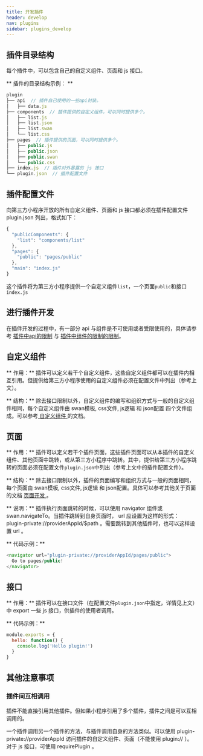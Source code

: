 ```yaml
---
title: 开发插件
header: develop
nav: plugins
sidebar: plugins_develop
---
```


## 插件目录结构 
每个插件中，可以包含自己的自定义组件、页面和 js 接口。

** 插件的目录结构示例： **

```js
plugin
├── api  // 插件自己使用的一些api封装。
│   ├── data.js
├── components  // 插件提供的自定义组件，可以同时提供多个。
│   ├── list.js   
│   ├── list.json
│   ├── list.swan
│   └── list.css
├── pages  // 插件提供的页面，可以同时提供多个。
│   ├── public.js       
│   ├── public.json
│   ├── public.swan
│   └── public.css
├── index.js  // 插件对外暴露的 js 接口
└── plugin.json  // 插件配置文件

```


## 插件配置文件
向第三方小程序开放的所有自定义组件、页面和 js 接口都必须在插件配置文件 plugin.json 列出，格式如下：

```js
{
  "publicComponents": {
    "list": "components/list"
  },
  "pages": {
    "public": "pages/public"
  },
  "main": "index.js"
}
```
这个插件将为第三方小程序提供一个自定义组件`list`，一个页面`public`和接口`index.js`

## 进行插件开发
在插件开发的过程中，有一部分 api 与组件是不可使用或者受限使用的，具体请参考 <a href="/docs/develop/plugins/limit_components/">插件中api的限制</a> 与 <a href="/docs/develop/plugins/limit_components/">插件中组件的限制的限制</a>。

## 自定义组件
** 作用：** 插件可以定义若干个自定义组件，这些自定义组件都可以在插件内相互引用。但提供给第三方小程序使用的自定义组件必须在配置文件中列出（参考上文）。

** 结构：** 除去接口限制以外，自定义组件的编写和组织方式与一般的自定义组件相同，每个自定义组件由 swan模板, css文件, js逻辑 和 json配置 四个文件组成。可以参考<a href="/docs/develop/framework/custom-component/"> 自定义组件 </a>的文档。

## 页面
** 作用：** 插件可以定义若干个插件页面，这些插件页面可以从本插件的自定义组件、其他页面中跳转，或从第三方小程序中跳转。其中，提供给第三方小程序跳转的页面必须在配置文件`plugin.json`中列出（参考上文中的插件配置文件）。

** 结构：** 除去接口限制以外，插件的页面编写和组织方式与一般的页面相同，每个页面由 swan模板, css文件, js逻辑 和 json配置。具体可以参考其他关于页面的文档 <a href="/docs/develop/tutorial/dev_swan/"> 页面开发 </a>。

** 说明：** 插件执行页面跳转的时候，可以使用 navigator 组件或 swan.navigateTo。当插件跳转到自身页面时， url 应设置为这样的形式：plugin-private://providerAppId/$path 。需要跳转到其他插件时，也可以这样设置 url 。

** 代码示例：**
```js
<navigator url="plugin-private://providerAppId/pages/public">
  Go to pages/public!
</navigator>
```

## 接口
** 作用：** 插件可以在接口文件（在配置文件`plugin.json`中指定，详情见上文）中 export 一些 js 接口，供插件的使用者调用。

** 代码示例：**
```js
module.exports = {
  hello: function() {
    console.log('Hello plugin!')
  }
}
```

## 其他注意事项
### 插件间互相调用
插件不能直接引用其他插件。但如果小程序引用了多个插件，插件之间是可以互相调用的。

一个插件调用另一个插件的方法，与插件调用自身的方法类似。可以使用 plugin-private://providerAppId 访问插件的自定义组件、页面（不能使用 plugin:// ）。对于 js 接口，可使用 requirePlugin 。

